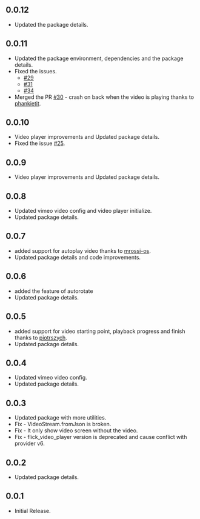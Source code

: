## 0.0.12

* Updated the package details.

## 0.0.11

* Updated the package environment, dependencies and the package details.
* Fixed the issues.
    - [#29](https://github.com/Mindinventory/vimeo_video_player/issues/29)
    - [#31](https://github.com/Mindinventory/vimeo_video_player/issues/31)
    - [#34](https://github.com/Mindinventory/vimeo_video_player/issues/34)
* Merged the PR [#30](https://github.com/Mindinventory/vimeo_video_player/pull/30) - crash on back
  when the video is playing thanks to [phankietit](https://github.com/phankietit).

## 0.0.10

* Video player improvements and Updated package details.
* Fixed the issue [#25](https://github.com/Mindinventory/vimeo_video_player/issues/25).

## 0.0.9

* Video player improvements and Updated package details.

## 0.0.8

* Updated vimeo video config and video player initialize.
* Updated package details.

## 0.0.7

* added support for autoplay video thanks to [mrossi-os](https://github.com/mrossi-os).
* Updated package details and code improvements.

## 0.0.6

* added the feature of autorotate
* Updated package details.

## 0.0.5

* added support for video starting point, playback progress and finish thanks
  to [piotrszych](https://github.com/piotrszych).
* Updated package details.

## 0.0.4

* Updated vimeo video config.
* Updated package details.

## 0.0.3

* Updated package with more utilities.
* Fix - VideoStream.fromJson is broken.
* Fix - It only show video screen without the video.
* Fix - flick_video_player version is deprecated and cause conflict with provider v6.

## 0.0.2

* Updated package details.

## 0.0.1

* Initial Release.